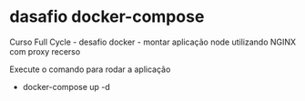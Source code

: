 # dasafio docker-compose
Curso Full Cycle - desafio docker - montar aplicação node utilizando NGINX com proxy recerso 

Execute o comando para rodar a aplicação <br/>
* docker-compose up -d



